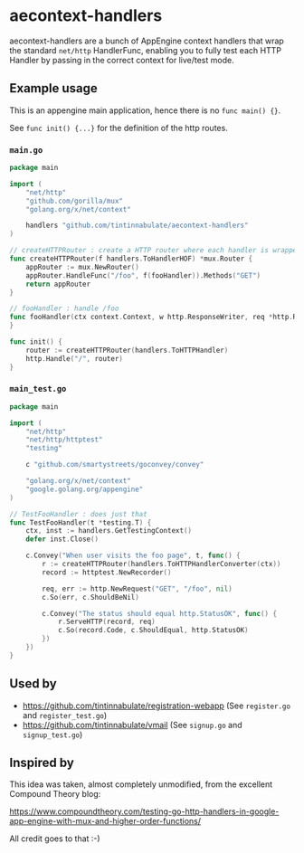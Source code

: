 # aecontext-handlers
aecontext-handlers are a bunch of AppEngine context handlers that wrap the standard `net/http` HandlerFunc, enabling you to fully test each HTTP Handler by passing in the correct context for live/test mode.

## Example usage

This is an appengine main application, hence there is no `func main() {}`.

See `func init() {...}` for the definition of the http routes.

### `main.go`

```go
package main

import (
	"net/http"
	"github.com/gorilla/mux"
	"golang.org/x/net/context"

    handlers "github.com/tintinnabulate/aecontext-handlers"
)

// createHTTPRouter : create a HTTP router where each handler is wrapped by a given context
func createHTTPRouter(f handlers.ToHandlerHOF) *mux.Router {
	appRouter := mux.NewRouter()
	appRouter.HandleFunc("/foo", f(fooHandler)).Methods("GET")
	return appRouter
}

// fooHandler : handle /foo
func fooHandler(ctx context.Context, w http.ResponseWriter, req *http.Request) {
}

func init() {
	router := createHTTPRouter(handlers.ToHTTPHandler)
	http.Handle("/", router)
}
```

### `main_test.go`

```go
package main

import (
	"net/http"
	"net/http/httptest"
	"testing"

	c "github.com/smartystreets/goconvey/convey"

	"golang.org/x/net/context"
	"google.golang.org/appengine"
)

// TestFooHandler : does just that
func TestFooHandler(t *testing.T) {
	ctx, inst := handlers.GetTestingContext()
	defer inst.Close()

	c.Convey("When user visits the foo page", t, func() {
		r := createHTTPRouter(handlers.ToHTTPHandlerConverter(ctx))
		record := httptest.NewRecorder()

		req, err := http.NewRequest("GET", "/foo", nil)
		c.So(err, c.ShouldBeNil)

		c.Convey("The status should equal http.StatusOK", func() {
			r.ServeHTTP(record, req)
			c.So(record.Code, c.ShouldEqual, http.StatusOK)
		})
	})
}
```

## Used by

* <https://github.com/tintinnabulate/registration-webapp> (See `register.go` and `register_test.go`)
* <https://github.com/tintinnabulate/vmail> (See `signup.go` and `signup_test.go`)

## Inspired by

This idea was taken, almost completely unmodified, from the excellent Compound Theory blog:

<https://www.compoundtheory.com/testing-go-http-handlers-in-google-app-engine-with-mux-and-higher-order-functions/>

All credit goes to that :-)
